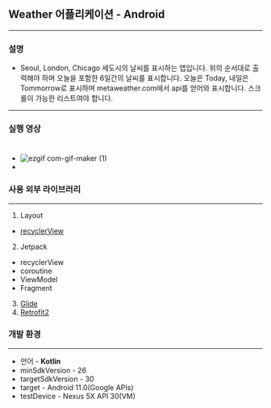 ## Weather 어플리케이션 - Android
---
### **설명**
* Seoul, London, Chicago 세도시의 날씨를 표시하는 앱입니다. 
  위의 순서대로 출력해야 하며 오늘을 포함한 6일간의 날씨를 표시합니다.
  오늘은 Today, 내일은 Tommorrow로 표시하며 metaweather.com에서 api를 얻어와 표시합니다. 스크롤이 가능한 리스트여야 합니다.
---
### **실행 영상**  
#
  - ![ezgif com-gif-maker (1)](https://user-images.githubusercontent.com/67602108/118836521-e0580180-b8fe-11eb-9727-7a792a1955de.gif)
  - 

### **사용 외부 라이브러리**
---
1. Layout
- [recyclerView]("https://developer.android.com/guide/topics/ui/layout/recyclerview")
2. Jetpack
- recyclerView
- coroutine
- ViewModel
- Fragment
3. [Glide]("https://github.com/bumptech/glide")
4. [Retrofit2]("https://github.com/square/retrofit")

### **개발 환경**
---
- 언어 - **Kotlin**
- minSdkVersion - 26
- targetSdkVersion - 30
- target - Android 11.0(Google APIs) 
- testDevice - Nexus 5X API 30(VM)
